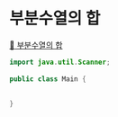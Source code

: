 # 부분수열의 합
[:link: 부분수열의 합](https://www.acmicpc.net/problem/1182)  
```java
import java.util.Scanner;
 
public class Main {
	
 
}
```
